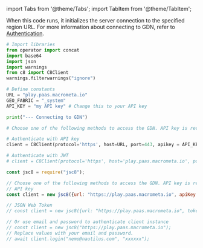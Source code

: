 import Tabs from '@theme/Tabs';
import TabItem from '@theme/TabItem';

When this code runs, it initializes the server connection to the specified region URL. For more information about connecting to GDN, refer to [Authentication](../account-management/auth/index.md).

<Tabs groupId="operating-systems">
<TabItem value="py" label="Python SDK">

```py
# Import libraries
from operator import concat
import base64
import json
import warnings
from c8 import C8Client
warnings.filterwarnings("ignore")

# Define constants
URL = "play.paas.macrometa.io"
GEO_FABRIC = "_system"
API_KEY = "my API key" # Change this to your API key

print("--- Connecting to GDN")

# Choose one of the following methods to access the GDN. API key is recommended.

# Authenticate with API key
client = C8Client(protocol='https', host=URL, port=443, apikey = API_KEY, geofabric = GEO_FABRIC)

# Authenticate with JWT
# client = C8Client(protocol='https', host='play.paas.macrometa.io', port=443, token=<your token>)
```

</TabItem>
<TabItem value="js" label="JavaScript SDK">

```js
const jsc8 = require("jsc8");

// Choose one of the following methods to access the GDN. API key is recommended.
// API key
const client = new jsc8({url: "https://play.paas.macrometa.io", apiKey: "XXXX", fabricName: '_system'});

// JSON Web Token
// const client = new jsc8({url: "https://play.paas.macrometa.io", token: "XXXX", fabricName: '_system'});

// Or use email and password to authenticate client instance
// const client = new jsc8("https://play.paas.macrometa.io");
// Replace values with your email and password.
// await client.login("nemo@nautilus.com", "xxxxxx"); 
```

</TabItem>
</Tabs>
